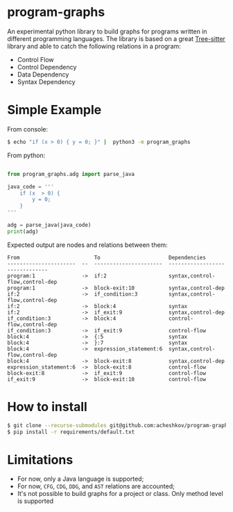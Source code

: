 # program-graphs

An experimental python library to build graphs for programs written in different programming languages. The library is based on a great [Tree-sitter](https://tree-sitter.github.io/tree-sitter/) library and able to catch the following relations in a program:

 - Control Flow
 - Control Dependency
 - Data Dependency 
 - Syntax Dependency


# Simple Example

From console:

```bash 
$ echo "if (x > 0) { y = 0; }" |  python3 -m program_graphs
```

From python:

```python

from program_graphs.adg import parse_java

java_code = '''
    if (x  > 0) {
        y = 0;
    }
'''

adg = parse_java(java_code)
print(adg)
```
Expected output are nodes and relations between them:
```
From                        To                      Dependencies
----------------------  --  ----------------------  -------------------------------
program:1               ->  if:2                    syntax,control-flow,control-dep
program:1               ->  block-exit:10           syntax,control-dep
if:2                    ->  if_condition:3          syntax,control-flow,control-dep
if:2                    ->  block:4                 syntax
if:2                    ->  if_exit:9               syntax,control-dep
if_condition:3          ->  block:4                 control-flow,control-dep
if_condition:3          ->  if_exit:9               control-flow
block:4                 ->  {:5                     syntax
block:4                 ->  }:7                     syntax
block:4                 ->  expression_statement:6  syntax,control-flow,control-dep
block:4                 ->  block-exit:8            syntax,control-dep
expression_statement:6  ->  block-exit:8            control-flow
block-exit:8            ->  if_exit:9               control-flow
if_exit:9               ->  block-exit:10           control-flow

```

# How to install


```bash
$ git clone --recurse-submodules git@github.com:acheshkov/program-graphs.git
$ pip install -r requirements/default.txt
```


# Limitations

 - For now, only a Java language is supported;
 - For now, `CFG`, `CDG`, `DDG`, and `AST` relations are accounted;
 - It's not possible to build graphs for a project or class. Only method level is supported
